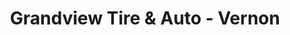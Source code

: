 ---
title: "Grandview Tire & Auto - Vernon"
url: /edina/grandview-tire-and-auto-vernon/
shop: car repair
---